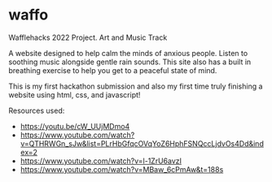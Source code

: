 # waffo
Wafflehacks 2022 Project. Art and Music Track

A website designed to help calm the minds of anxious people. Listen to soothing music alongside gentle rain sounds. This site also has a built in breathing exercise to help you get to a peaceful state of mind.

This is my first hackathon submission and also my first time truly finishing a website using html, css, and javascript!

Resources used:
* https://youtu.be/cW_UUjMDmo4
* https://www.youtube.com/watch?v=QTHRWGn_sJw&list=PLrHbGfqcOVqYoZ6HphFSNQccLjdvOs4Dd&index=2
* https://www.youtube.com/watch?v=l-1ZrU6avzI
* https://www.youtube.com/watch?v=MBaw_6cPmAw&t=188s

